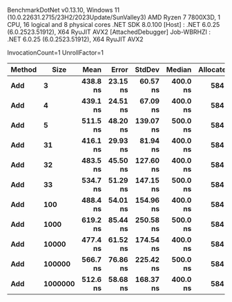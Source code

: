 
BenchmarkDotNet v0.13.10, Windows 11 (10.0.22631.2715/23H2/2023Update/SunValley3)
AMD Ryzen 7 7800X3D, 1 CPU, 16 logical and 8 physical cores
.NET SDK 8.0.100
  [Host]     : .NET 6.0.25 (6.0.2523.51912), X64 RyuJIT AVX2 [AttachedDebugger]
  Job-WBRHZI : .NET 6.0.25 (6.0.2523.51912), X64 RyuJIT AVX2

InvocationCount=1  UnrollFactor=1  

 Method | Size    | Mean     | Error    | StdDev    | Median   | Allocated |
------- |-------- |---------:|---------:|----------:|---------:|----------:|
 **Add**    | **3**       | **438.8 ns** | **23.15 ns** |  **60.57 ns** | **400.0 ns** |     **584 B** |
 **Add**    | **4**       | **439.1 ns** | **24.51 ns** |  **67.09 ns** | **400.0 ns** |     **584 B** |
 **Add**    | **5**       | **511.5 ns** | **48.20 ns** | **139.07 ns** | **500.0 ns** |     **584 B** |
 **Add**    | **31**      | **416.1 ns** | **29.93 ns** |  **81.94 ns** | **400.0 ns** |     **584 B** |
 **Add**    | **32**      | **483.5 ns** | **45.50 ns** | **127.60 ns** | **400.0 ns** |     **584 B** |
 **Add**    | **33**      | **534.7 ns** | **51.29 ns** | **147.15 ns** | **500.0 ns** |     **584 B** |
 **Add**    | **100**     | **488.4 ns** | **54.01 ns** | **154.96 ns** | **400.0 ns** |     **584 B** |
 **Add**    | **1000**    | **619.2 ns** | **85.44 ns** | **250.58 ns** | **500.0 ns** |     **584 B** |
 **Add**    | **10000**   | **477.4 ns** | **61.52 ns** | **174.54 ns** | **400.0 ns** |     **584 B** |
 **Add**    | **100000**  | **566.7 ns** | **76.86 ns** | **225.42 ns** | **500.0 ns** |     **584 B** |
 **Add**    | **1000000** | **512.6 ns** | **58.68 ns** | **168.37 ns** | **400.0 ns** |     **584 B** |

